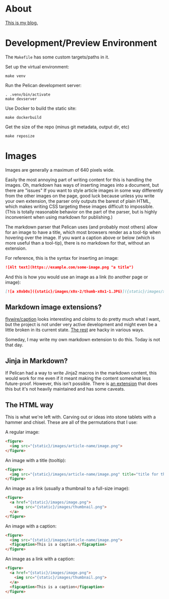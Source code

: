 # About

[This is my blog.](https://blog.bityard.net/)

# Development/Preview Environment

The `Makefile` has some custom targets/paths in it.

Set up the virtual environment:

```
make venv
```

Run the Pelican development server:

```
. .venv/bin/activate
make devserver
```

Use Docker to build the static site:

```
make dockerbuild
```

Get the size of the repo (minus git metadata, output dir, etc)

```
make reposize
```

# Images

Images are generally a maximum of 640 pixels wide.

Easily the most annoying part of writing content for this is handling the images. Oh, markdown has ways of inserting images into a document, but there are "issues" If you want to style article images in some way differently from the other images on the page, good luck because unless you write your own extension, the parser only outputs the barest of plain HTML, which makes writing CSS targeting these images difficult to impossible. (This is totally reasonable behavior on the part of the parser, but is highly inconvenient when using markdown for publishing.)

The markdown parser that Pelican uses (and probably most others) allow for an image to have a title, which most browsers render as a tool-tip when hovering over the image. If you want a caption above or below (which is more useful than a tool-tip), there is no markdown for that, without an extension.

For reference, this is the syntax for inserting an image:

```md
![Alt text](https://example.com/some-image.png "a title")
```

And this is how you would use an image as a link (to another page or image):

```md
[![a x0xb0x]({static}/images/x0x-2/thumb-x0x1-1.JPG)]({static}/images/x0x-2/x0x1-1.JPG "x0xb0x r0x ur s0x")
```

## Markdown image extensions?

[flywire/caption](https://github.com/flywire/caption) looks interesting and _claims_ to do pretty much what I want, but the project is not under very active development and might even be a little broken in its current state. [The rest](https://github.com/Python-Markdown/markdown/wiki/Third-Party-Extensions) are hacky in various ways.

Someday, I may write my own markdown extension to do this. Today is not that day.

## Jinja in Markdown?

If Pelican had a way to write Jinja2 macros in the markdown content, this would work for me even if it meant making the content somewhat less future-proof. However, this isn't possible. There is [an extension](https://github.com/pelican-plugins/jinja2content) that does this but it's not heavily maintained and has some caveats.

## The HTML way

This is what we're left with. Carving out or ideas into stone tablets with a hammer and chisel. These are all of the permutations that I use:

A regular image:

```html
<figure>
  <img src="{static}/images/article-name/image.png">
</figure>
```

An image with a title (tooltip):

```html
<figure>
  <img src="{static}/images/article-name/image.png" title="title for the image">
</figure>
```

An image as a link (usually a thumbnail to a full-size image):

```html
<figure>
  <a href="{static}/images/image.png">
    <img src="{static}/images/thumbnail.png">
  </a>
</figure>
```

An image with a caption:

```html
<figure>
  <img src="{static}/images/article-name/image.png">
  <figcaption>This is a caption.</figcaption>
</figure>
```

An image as a link with a caption:

```html
<figure>
  <a href="{static}/images/image.png">
    <img src="{static}/images/thumbnail.png">
  </a>
  <figcaption>This is a caption</figcaption>
</figure>
```
